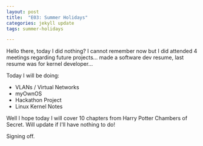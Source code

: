 ```yaml
---
layout: post
title:  "E03: Summer Holidays"
categories: jekyll update
tags: summer-holidays

---
```

Hello there, today I did nothing? I cannot remember now but I did attended 4 meetings regarding future projects... made a software dev resume, last resume was for kernel developer... 

Today I will be doing:
- VLANs / Virtual Networks
- myOwnOS
- Hackathon Project
- Linux Kernel Notes

Well I hope today I will cover 10 chapters from Harry Potter Chambers of Secret.
Will update if I'll have nothing to do!

Signing off.

